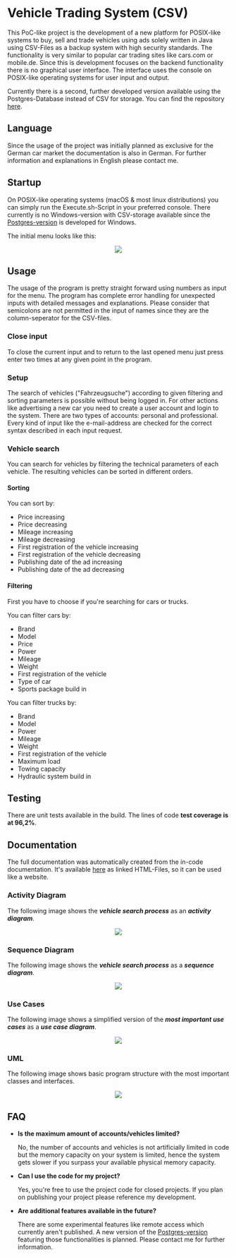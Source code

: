 # Vehicle Trading System (CSV)
This PoC-like project is the development of a new platform for POSIX-like systems to buy, sell and trade vehicles using ads solely written in Java using CSV-Files as a backup system with high security standards.
The functionality is very similar to popular car trading sites like cars.com or mobile.de. Since this is development focuses on the backend functionality there is no graphical user interface. 
The interface uses the console on POSIX-like operating systems for user input and output.

Currently there is a second, further developed version available using the Postgres-Database instead of CSV for storage.
You can find the repository <a href="https://github.com/AndrikSeeger/VehicleTradingSystem_POSTGRES" target="_blank">here</a>.

## Language
Since the usage of the project was initially planned as exclusive for the German car market the documentation is also in German.
For further information and explanations in English please contact me.

## Startup
On POSIX-like operating systems (macOS & most linux distributions) you can simply run the Execute.sh-Script in your preferred console.
There currently is no Windows-version with CSV-storage available since the <a href="https://github.com/AndrikSeeger/VehicleTradingSystem_POSTGRES" target="_blank">Postgres-version</a> is developed for Windows.

The initial menu looks like this:
<p align="center">
<img src="https://raw.githubusercontent.com/AndrikSeeger/VehicleTradingSystem_CSV/master/Ressources/Startup.png"/>
</p>

## Usage
The usage of the program is pretty straight forward using numbers as input for the menu. The program has complete error handling for unexpected inputs with detailed messages and explanations. Please consider that semicolons are not permitted in the input of names since they are the column-seperator for the CSV-files. 

### Close input
To close the current input and to return to the last opened menu just press enter two times at any given point in the program.

### Setup
The search of vehicles ("Fahrzeugsuche") according to given filtering and sorting parameters is possible without being logged in. For other actions like advertising a new car you need to create a user account and login to the system. There are two types of accounts: personal and professional. Every kind of input like the e-mail-address are checked for the correct syntax described in each input request.

### Vehicle search
You can search for vehicles by filtering the technical parameters of each vehicle. The resulting vehicles can be sorted in different orders.

#### Sorting
You can sort by:
* Price increasing
* Price decreasing
* Mileage increasing
* Mileage decreasing
* First registration of the vehicle increasing
* First registration of the vehicle decreasing
* Publishing date of the ad increasing
* Publishing date of the ad decreasing

#### Filtering
First you have to choose if you're searching for cars or trucks.

You can filter cars by:
* Brand
* Model
* Price
* Power
* Mileage
* Weight
* First registration of the vehicle
* Type of car
* Sports package build in

You can filter trucks by:
* Brand
* Model
* Power
* Mileage
* Weight
* First registration of the vehicle
* Maximum load
* Towing capacity
* Hydraulic system build in

## Testing
There are unit tests available in the build. The lines of code **test coverage is at 96,2%**.

## Documentation
The full documentation was automatically created from the in-code documentation.
It's available <a href="Documentation" target="_blank">here</a> as linked HTML-Files, so it can be used like a website.

### Activity Diagram

The following image shows the **_vehicle search process_** as an **_activity diagram_**.

<p align="center">
<img src="https://raw.githubusercontent.com/AndrikSeeger/VehicleTradingSystem_CSV/master/Ressources/Activity_Diagram.png"/>
</p>

### Sequence Diagram

The following image shows the **_vehicle search process_** as a **_sequence diagram_**.

<p align="center">
<img src="https://raw.githubusercontent.com/AndrikSeeger/VehicleTradingSystem_CSV/master/Ressources/Sequence_Diagram.png"/>
</p>

### Use Cases

The following image shows a simplified version of the **_most important use cases_** as a **_use case diagram_**.

<p align="center">
<img src="https://raw.githubusercontent.com/AndrikSeeger/VehicleTradingSystem_CSV/master/Ressources/UseCases.png"/>
</p>

### UML

The following image shows basic program structure with the most important classes and interfaces.

<p align="center">
<img src="https://raw.githubusercontent.com/AndrikSeeger/VehicleTradingSystem_CSV/master/Ressources/UML.png"/>
</p>

## FAQ
* **Is the maximum amount of accounts/vehicles limited?**
 
    No, the number of accounts and vehicles is not artificially limited in code but the memory capacity on your system is limited, hence the system gets slower if you surpass your available physical memory capacity.
    
* **Can I use the code for my project?**
 
    Yes, you're free to use the project code for closed projects. If you plan on publishing your project please reference my development.
    
* **Are additional features available in the future?**
 
    There are some experimental features like remote access which currently aren't published. A new version of the <a href="https://github.com/AndrikSeeger/VehicleTradingSystem_POSTGRES" target="_blank">Postgres-version</a> featuring those functionalities is planned. Please contact me for further information.
